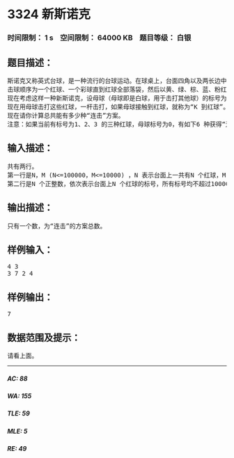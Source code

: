 # 3324 新斯诺克   
### 时间限制： 1 s&nbsp;&nbsp;&nbsp;&nbsp;空间限制： 64000 KB&nbsp;&nbsp;&nbsp;&nbsp;题目等级： 白银  
## 题目描述：  

<pre>
斯诺克又称英式台球，是一种流行的台球运动。在球桌上，台面四角以及两长边中心位置各有一个球洞，使用的球分别为1 个白球，15 个红球和6 个彩球（黄、绿、棕、蓝、粉红、黑）共22个球。
击球顺序为一个红球、一个彩球直到红球全部落袋，然后以黄、绿、棕、蓝、粉红、黑的顺序逐个击球，最后以得分高者为胜。斯诺克的魅力还在于可以打防守球，可以制造一些障碍球使对方无法击打目标球而被扣分。正是因为这样，斯诺克是一项充满神奇的运动。
现在考虑这样一种新斯诺克，设母球（母球即是白球，用于击打其他球）的标号为M，台面上有N 个红球排成一排，每一个红球都有一个标号，他们的标号代表了他们的分数。
现在用母球击打这些红球，一杆击打，如果母球接触到红球，就称为“K 到红球”。我们假设，一次可以击打任意多相邻连续的红球，也可以只击打一个球。并且红球既不会落袋，也不会相互发生碰撞，而只是停留在原处。每次击打时候，要想“K 到红球”，至少要击打一个红球，如果想一次击打多个红球，那么击打的红球必须是依次连续排列的。如果一次“K 到红球”所有红球的标号之和的平均数大于母球的标号M，就获得了一个“连击”。
现在请你计算总共能有多少种“连击”方案。
注意：如果当前有标号为1、2、3 的三种红球，母球标号为0，有如下6 种获得“连击”方案：（ 1）、（ 2）、（ 3）、（ 1，2）、（ 2，3）、（ 1，2，3）
</pre>
  
  
## 输入描述：  

<pre>
共有两行。
第一行是N，M (N<=100000，M<=10000) ，N 表示台面上一共有N 个红球，M 表示母球的标号。
第二行是N 个正整数，依次表示台面上N 个红球的标号，所有标号均不超过10000。
</pre>
  
  
## 输出描述：  

<pre>
只有一个数，为“连击”的方案总数。
</pre>
  
  
## 样例输入：  

<pre>
4 3
3 7 2 4
</pre>
  
  
## 样例输出：  

<pre>
7
</pre>
  
  
## 数据范围及提示：  

<pre>
请看上面。
</pre>
  
  
***  

##### AC: 88  
##### WA: 155  
##### TLE: 59  
##### MLE: 5  
##### RE: 49  

